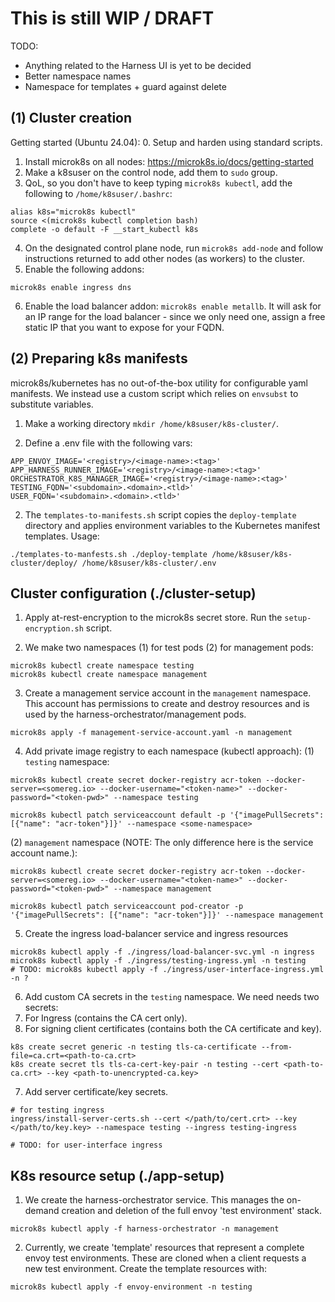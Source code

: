 # This is still **WIP / DRAFT**
TODO:
- Anything related to the Harness UI is yet to be decided
- Better namespace names
- Namespace for templates + guard against delete

## (1) Cluster creation
Getting started (Ubuntu 24.04):
0. Setup and harden using standard scripts.
1. Install microk8s on all nodes: https://microk8s.io/docs/getting-started
2. Make a k8suser on the control node, add them to `sudo` group.
3. QoL, so you don't have to keep typing `microk8s kubectl`, add the following to `/home/k8suser/.bashrc`:
```
alias k8s="microk8s kubectl"
source <(microk8s kubectl completion bash)
complete -o default -F __start_kubectl k8s
```
4. On the designated control plane node, run `microk8s add-node` and follow instructions returned to add other nodes (as workers) to the cluster.
5. Enable the following addons:
```
microk8s enable ingress dns
```
6. Enable the load balancer addon: `microk8s enable metallb`. It will ask for an IP range for the load balancer - since we only need one, assign a free static IP that you want to expose for your FQDN.

## (2) Preparing k8s manifests
microk8s/kubernetes has no out-of-the-box utility for configurable yaml manifests. We instead use a custom script which relies on `envsubst` to substitute variables.

1. Make a working directory `mkdir /home/k8suser/k8s-cluster/`.

2. Define a .env file with the following vars:
```
APP_ENVOY_IMAGE='<registry>/<image-name>:<tag>'
APP_HARNESS_RUNNER_IMAGE='<registry>/<image-name>:<tag>'
ORCHESTRATOR_K8S_MANAGER_IMAGE='<registry>/<image-name>:<tag>'
TESTING_FQDN='<subdomain>.<domain>.<tld>'
USER_FQDN='<subdomain>.<domain>.<tld>'
```

2. The `templates-to-manifests.sh` script copies the `deploy-template` directory and applies environment variables to the Kubernetes manifest templates. Usage:
```
./templates-to-manfests.sh ./deploy-template /home/k8suser/k8s-cluster/deploy/ /home/k8suser/k8s-cluster/.env
```

## Cluster configuration (./cluster-setup)
1. Apply at-rest-encryption to the microk8s secret store. Run the `setup-encryption.sh` script.

2. We make two namespaces (1) for test pods (2) for management pods:
```
microk8s kubectl create namespace testing
microk8s kubectl create namespace management
```
3. Create a management service account in the `management` namespace. This account has permissions to create and destroy resources and is used by the harness-orchestrator/management pods.
```
microk8s apply -f management-service-account.yaml -n management
```
4. Add private image registry to each namespace (kubectl approach):
(1) `testing` namespace:
```
microk8s kubectl create secret docker-registry acr-token --docker-server=<somereg.io> --docker-username="<token-name>" --docker-password="<token-pwd>" --namespace testing

microk8s kubectl patch serviceaccount default -p '{"imagePullSecrets": [{"name": "acr-token"}]}' --namespace <some-namespace>
```
(2) `management` namespace (NOTE: The only difference here is the service account name.):
```
microk8s kubectl create secret docker-registry acr-token --docker-server=<somereg.io> --docker-username="<token-name>" --docker-password="<token-pwd>" --namespace management

microk8s kubectl patch serviceaccount pod-creator -p '{"imagePullSecrets": [{"name": "acr-token"}]}' --namespace management
```
5. Create the ingress load-balancer service and ingress resources
```
microk8s kubectl apply -f ./ingress/load-balancer-svc.yml -n ingress
microk8s kubectl apply -f ./ingress/testing-ingress.yml -n testing
# TODO: microk8s kubectl apply -f ./ingress/user-interface-ingress.yml -n ?
```

6. Add custom CA secrets in the `testing` namespace. We need needs two secrets:
 1. For Ingress (contains the CA cert only).
 2. For signing client certificates (contains both the CA certificate and key).
```
k8s create secret generic -n testing tls-ca-certificate --from-file=ca.crt=<path-to-ca.crt>
k8s create secret tls tls-ca-cert-key-pair -n testing --cert <path-to-ca.crt> --key <path-to-unencrypted-ca.key>
```

7. Add server certificate/key secrets.
```
# for testing ingress
ingress/install-server-certs.sh --cert </path/to/cert.crt> --key </path/to/key.key> --namespace testing --ingress testing-ingress

# TODO: for user-interface ingress
```
## K8s resource setup (./app-setup)
1. We create the harness-orchestrator service. This manages the on-demand creation and deletion of the full envoy 'test environment' stack.
```
microk8s kubectl apply -f harness-orchestrator -n management
```

2. Currently, we create 'template' resources that represent a complete envoy test environments. These are cloned when a client requests a new test environment. Create the template resources with:
```
microk8s kubectl apply -f envoy-environment -n testing
```